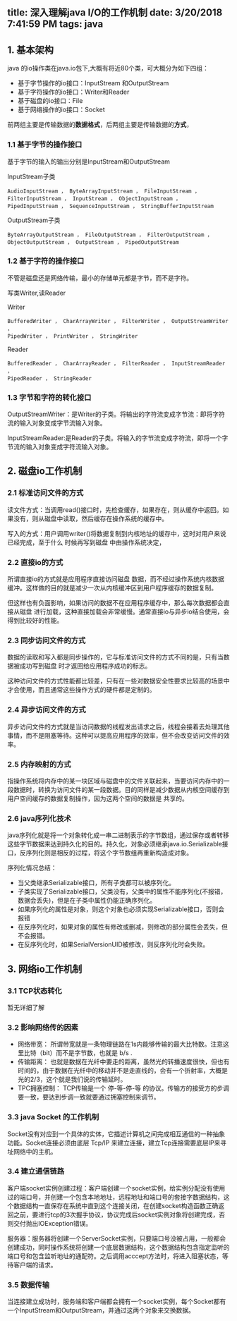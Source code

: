title: 深入理解java I/O的工作机制
date: 3/20/2018 7:41:59 PM 
tags: java
---

## 1. 基本架构 ##
java 的io操作类在java.io包下,大概有将近80个类，可大概分为如下四组：

 - 基于字节操作的io接口：InputStream 和OutputStream
 - 基于字符操作的io接口：Writer和Reader
 - 基于磁盘的io接口：File
 - 基于网络操作的io接口：Socket

前两组主要是传输数据的**数据格式**，后两组主要是传输数据的**方式**，

### 1.1 基于字节的操作接口 ###

基于字节的输入的输出分别是InputStream和OutputStream

InputStream子类

	AudioInputStream ， ByteArrayInputStream ， FileInputStream ，  
	FilterInputStream ， InputStream ， ObjectInputStream ，   
	PipedInputStream ， SequenceInputStream ， StringBufferInputStream

OutputStream子类
 
	ByteArrayOutputStream ， FileOutputStream ， FilterOutputStream ，
	ObjectOutputStream ， OutputStream ， PipedOutputStream 

### 1.2 基于字符的操作接口 ###

不管是磁盘还是网络传输，最小的存储单元都是字节，而不是字符。

写类Writer,读Reader

Writer

	BufferedWriter ， CharArrayWriter ， FilterWriter ， OutputStreamWriter ，
	PipedWriter ， PrintWriter ， StringWriter 

Reader

	BufferedReader ， CharArrayReader ， FilterReader ， InputStreamReader ，
	PipedReader ， StringReader 

### 1.3 字节和字符的转化接口 ###

OutputStreamWriter：是Writer的子类。将输出的字符流变成字节流：即将字符流的输入对象变成字节流输入对象。

InputStreamReader:是Reader的子类。将输入的字节流变成字符流，即将一个字节流的输入对象变成字符流输入对象。

## 2. 磁盘io工作机制 ##

### 2.1 标准访问文件的方式 ###

读文件方式：当调用read()接口时，先检查缓存，如果存在，则从缓存中返回。如果没有，则从磁盘中读取，然后缓存在操作系统的缓存中。

写入的方式：用户调用writer()将数据复制到内核地址的缓存中，这时对用户来说已经完成，至于什么 时候再写到磁盘  中由操作系统决定，

### 2.2 直接io的方式 ###
所谓直接io的方式就是应用程序直接访问磁盘  数据，而不经过操作系统内核数据缓冲。这样做的目的就是减少一次从内核缓冲区到用户程序缓存的数据复制。

但这样也有负面影响，如果访问的数据不在应用程序缓存中，那么每次数据都会直接从磁盘  进行加载，这种直接加载会非常缓慢。通常直接io与异步io结合使用，会得到比较好的性能。

### 2.3 同步访问文件的方式 ###

数据的读取和写入都是同步操作的，它与标准访问文件的方式不同的是，只有当数据被成功写到磁盘  时才返回给应用程序成功的标志。

这种访问文件的方式性能都比较差，只有在一些对数据安全性要求比较高的场景中才会使用，而且通常这些操作方式的硬件都是定制的。

### 2.4 异步访问文件的方式 ###

异步访问文件的方式就是当访问数据的线程发出请求之后，线程会接着去处理其他事情，而不是阻塞等待。这种可以提高应用程序的效率，但不会改变访问文件的效率。

### 2.5 内存映射的方式 ###

指操作系统将内存中的某一块区域与磁盘中的文件关联起来，当要访问内存中的一段数据时，转换为访问文件的某一段数据。目的同样是减少数据从内核空间缓存到用户空间缓存的数据复制操作，因为这两个空间的数据是 共享的。

### 2.6 java序列化技术 ###
java序列化就是将一个对象转化成一串二进制表示的字节数组，通过保存或者转移这些字节数据来达到持久化的目的。持久化，对象必须继承java.io.Serializable接口，反序列化则是相反的过程，将这个字节数组再重新构造成对象。

序列化情况总结：

 - 当父类继承Serializable接口，所有子类都可以被序列化。
 - 子类实现了Serializable接口，父类没有，父类中的属性不能序列化(不报错，数据会丢失)，但是在子类中属性仍能正确序列化。
 - 如果序列化的属性是对象，则这个对象也必须实现Serializable接口，否则会报错
 - 在反序列化时，如果对象的属性有修改或删减，则修改的部分属性会丢失，但不会报错。
 - 在反序列化时，如果SerialVersionUID被修改，则反序列化时会失败。

## 3. 网络io工作机制 ##

### 3.1 TCP状态转化 ###
暂无详细了解

### 3.2 影响网络传的因素 ###

 - 网络带宽： 所谓带宽就是一条物理链路在1s内能够传输的最大比特数。注意这里比特（bit）而不是字节数，也就是 b/s .
 - 传输距离： 也就是数据在光纤中要走的距离，虽然光的转播速度很快，但也有时间的，由于数据在光纤中的移动并不是走直线的，会有一个折射率，大概是光的2/3，这个就是我们说的传输延时。
 - TPC拥塞控制： TCP传输是一个 停-等-停-等 的协议。传输方的接受方的步调要一致，要达到步调一致就要通过拥塞控制来调节。

### 3.3 java Socket 的工作机制 ###

Socket没有对应到一个具体的实体，它描述计算机之间完成相互通信的一种抽象功能。Socket连接必须由底层 Tcp/IP 来建立连接，建立Tcp连接需要底层IP来寻址网络中的主机。

### 3.4 建立通信链路 ###

客户端socket实例创建过程：客户端创建一个socket实例，给实例分配没有使用过的端口号，并创建一个包含本地地址，远程地址和端口号的套接字数据结构，这个数据结构一直保存在系统中直到这个连接关闭，在创建socket构造函数正确返回之前，要进行tcp的3次握手协议，协议完成后socket实例对象将创建完成，否则交付抛出IOException错误。

服务器：服务器将创建一个ServerSocket实例，只要端口号没被占用，一般都会创建成功，同时操作系统将创建一个底层数据结构，这个数据结构包含指定监听的端口号和包含监听地址的通配符。之后调用acccept方法时，将进入阻塞状态，等待客户端的请求。

### 3.5 数据传输 ###

当连接建立成功时，服务端和客户端都会拥有一个socket实例，每个Socket都有一个InputStream和OutputStream，并通过这两个对象来交换数据。
